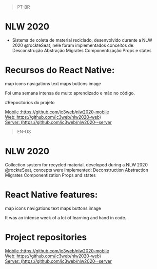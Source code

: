 >PT-BR

# NLW 2020
- Sistema de coleta de material reciclado, desenvolvido durante a NLW 2020 @rockteSeat, nele foram implementados conceitos de:
Desconstrução
Abstração
Migrates
Componentização
Props e states
# Recursos do React Native:
map
icons
navigations
text
maps
buttons
image

Foi uma semana intensa de muito aprendizado e mão no código.

#Repositórios do projeto

<a href ="https://github.com/ic3web/nlw2020-mobile"> Mobile :https://github.com/ic3web/nlw2020-mobile</a><br/>
<a href ="https://github.com/ic3web/nlw2020-web] "> Web: https://github.com/ic3web/nlw2020-web)</a><br/>
<a href ="https://github.com/ic3web/nlw2020--server"> Server: (https://github.com/ic3web/nlw2020--server</a><br/>


>EN-US

# NLW 2020
Collection system for recycled material, developed during a NLW 2020 @rockteSeat, concepts were implemented:
Deconstruction
Abstraction
Migrates
Componentization
Props and states

# React Native features:
map
icons
navigations
text
maps
buttons
image

It was an intense week of a lot of learning and hand in code.


# Project repositories

<a href ="https://github.com/ic3web/nlw2020-mobile"> Mobile :https://github.com/ic3web/nlw2020-mobile</a><br/>
<a href ="https://github.com/ic3web/nlw2020-web] "> Web: https://github.com/ic3web/nlw2020-web)</a><br/>
<a href ="https://github.com/ic3web/nlw2020--server"> Server: (https://github.com/ic3web/nlw2020--server</a><br/>
